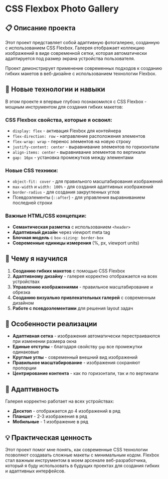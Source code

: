 # CSS Flexbox Photo Gallery

## 📋 Описание проекта

Этот проект представляет собой адаптивную фотогалерею, созданную с использованием CSS Flexbox. Галерея отображает коллекцию изображений в виде современной сетки, которая автоматически адаптируется под размер экрана устройства пользователя. 

Проект демонстрирует применение современных подходов к созданию гибких макетов в веб-дизайне с использованием технологии Flexbox.

## 🔧 Новые технологии и навыки

В этом проекте я впервые глубоко познакомился с CSS Flexbox - мощным инструментом для создания гибких макетов:

### **CSS Flexbox свойства, которые я освоил:**
- `display: flex` - активация Flexbox для контейнера
- `flex-direction: row` - направление расположения элементов
- `flex-wrap: wrap` - перенос элементов на новую строку
- `justify-content: center` - выравнивание элементов по горизонтали
- `align-items: center` - выравнивание элементов по вертикали
- `gap: 16px` - установка промежутков между элементами

### **Новые CSS техники:**
- `object-fit: cover` - для правильного масштабирования изображений
- `max-width` и `width: 100%` - для создания адаптивных изображений
- `border-radius` - для создания закругленных углов
- Псевдоэлементы (`::after`) - для управления выравниванием последней строки

### **Важные HTML/CSS концепции:**
- **Семантическая разметка** с использованием `<header>`
- **Адаптивный дизайн** через viewport meta tag
- **Блочная модель** с `box-sizing: border-box`
- **Современные единицы измерения** (%, px, viewport units)

## 🎯 Чему я научился

1. **Созданию гибких макетов** с помощью CSS Flexbox
2. **Адаптивному дизайну** - галерея корректно отображается на всех устройствах
3. **Управлению изображениями** - правильное масштабирование и обрезка
4. **Созданию визуально привлекательных галерей** с современным дизайном
5. **Работе с псевдоэлементами** для решения layout задач

## 🚀 Особенности реализации

- **Адаптивная сетка** - изображения автоматически перестраиваются при изменении размера окна
- **Единые отступы** - благодаря свойству `gap` все промежутки одинаковые
- **Круглые углы** - современный внешний вид изображений
- **Правильное масштабирование** - изображения сохраняют пропорции
- **Центрирование контента** - как по горизонтали, так и по вертикали

## 📱 Адаптивность

Галерея корректно работает на всех устройствах:
- **Десктоп** - отображается до 4 изображений в ряд
- **Планшет** - 2-3 изображения в ряд
- **Мобильные** - 1 изображение в ряд

## 💡 Практическая ценность

Этот проект помог мне понять, как современные CSS технологии позволяют создавать сложные макеты с минимальным кодом. Flexbox стал важным инструментом в моем арсенале веб-разработчика, который я буду использовать в будущих проектах для создания гибких и адаптивных интерфейсов.